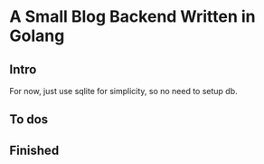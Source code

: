 # A Small Blog Backend Written in Golang

## Intro
For now, just use sqlite for simplicity, so no need to setup db.

## To dos

## Finished